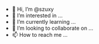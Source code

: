 - 👋 Hi, I’m @szuxy
- 👀 I’m interested in ...
- 🌱 I’m currently learning ...
- 💞️ I’m looking to collaborate on ...
- 📫 How to reach me ...

<!---
szuxy/szuxy is a ✨ special ✨ repository because its `README.md` (this file) appears on your GitHub profile.
You can click the Preview link to take a look at your changes.
--->
